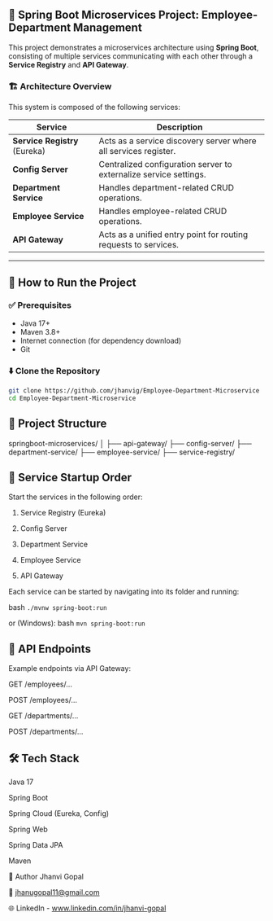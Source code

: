 ## 🧩 Spring Boot Microservices Project: Employee-Department Management

This project demonstrates a microservices architecture using **Spring Boot**, consisting of multiple services communicating with each other through a **Service Registry** and **API Gateway**.

### 🏗️ Architecture Overview

This system is composed of the following services:

| Service            | Description                                                                 |
|--------------------|-----------------------------------------------------------------------------|
| **Service Registry** (Eureka) | Acts as a service discovery server where all services register.        |
| **Config Server**           | Centralized configuration server to externalize service settings. |
| **Department Service**      | Handles department-related CRUD operations.                        |
| **Employee Service**        | Handles employee-related CRUD operations.                          |
| **API Gateway**             | Acts as a unified entry point for routing requests to services.   |

---

## 🚀 How to Run the Project

### ✅ Prerequisites

- Java 17+
- Maven 3.8+
- Internet connection (for dependency download)
- Git

### ⬇️ Clone the Repository

```bash
git clone https://github.com/jhanvig/Employee-Department-Microservice
cd Employee-Department-Microservice
```

## 📂 Project Structure
springboot-microservices/
│
├── api-gateway/
├── config-server/
├── department-service/
├── employee-service/
├── service-registry/

## 🧪 Service Startup Order
Start the services in the following order:

1) Service Registry (Eureka)

2) Config Server

3) Department Service

4) Employee Service

5) API Gateway

Each service can be started by navigating into its folder and running:

bash
``./mvnw spring-boot:run``

or (Windows):
bash
``mvn spring-boot:run``

## 🔗 API Endpoints
Example endpoints via API Gateway:

GET /employees/...

POST /employees/...

GET /departments/...

POST /departments/...

## 🛠️ Tech Stack
Java 17

Spring Boot

Spring Cloud (Eureka, Config)

Spring Web

Spring Data JPA

Maven

👤 Author
Jhanvi Gopal

📧 jhanugopal11@gmail.com

🌐 LinkedIn - www.linkedin.com/in/jhanvi-gopal

